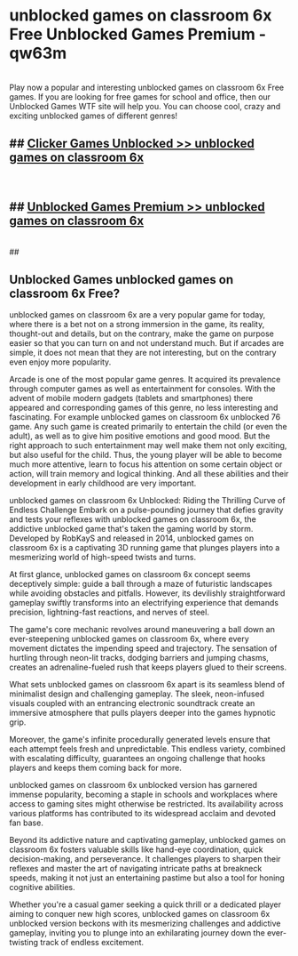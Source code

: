 # unblocked games on classroom 6x Free Unblocked Games Premium - qw63m <br>
<br>
Play now a popular and interesting unblocked games on classroom 6x Free games. If you are looking for free games for school and office, then our Unblocked Games WTF site will help you. You can choose cool, crazy and exciting unblocked games of different genres!


## ##  [Clicker Games Unblocked >> unblocked games on classroom 6x](http://freeplayer.one?title=unblocked_games_on_classroom_6x&ref=M1)
  <br>

##  ## [Unblocked Games Premium >> unblocked games on classroom 6x](http://freeplayer.one?title=unblocked_games_on_classroom_6x&ref=M1)
  <br>
  ##



## Unblocked Games unblocked games on classroom 6x Free?

unblocked games on classroom 6x are a very popular game for today, where there is a bet not on a strong immersion in the game, its reality, thought-out and details, but on the contrary, make the game on purpose easier so that you can turn on and not understand much. But if arcades are simple, it does not mean that they are not interesting, but on the contrary even enjoy more popularity.

Arcade is one of the most popular game genres. It acquired its prevalence through computer games as well as entertainment for consoles. With the advent of mobile modern gadgets (tablets and smartphones) there appeared and corresponding games of this genre, no less interesting and fascinating. For example unblocked games on classroom 6x unblocked 76 game. Any such game is created primarily to entertain the child (or even the adult), as well as to give him positive emotions and good mood. But the right approach to such entertainment may well make them not only exciting, but also useful for the child. Thus, the young player will be able to become much more attentive, learn to focus his attention on some certain object or action, will train memory and logical thinking. And all these abilities and their development in early childhood are very important.

unblocked games on classroom 6x Unblocked: Riding the Thrilling Curve of Endless Challenge
Embark on a pulse-pounding journey that defies gravity and tests your reflexes with unblocked games on classroom 6x, the addictive unblocked game that's taken the gaming world by storm. Developed by RobKayS and released in 2014, unblocked games on classroom 6x is a captivating 3D running game that plunges players into a mesmerizing world of high-speed twists and turns.

At first glance, unblocked games on classroom 6x concept seems deceptively simple: guide a ball through a maze of futuristic landscapes while avoiding obstacles and pitfalls. However, its devilishly straightforward gameplay swiftly transforms into an electrifying experience that demands precision, lightning-fast reactions, and nerves of steel.

The game's core mechanic revolves around maneuvering a ball down an ever-steepening unblocked games on classroom 6x, where every movement dictates the impending speed and trajectory. The sensation of hurtling through neon-lit tracks, dodging barriers and jumping chasms, creates an adrenaline-fueled rush that keeps players glued to their screens.

What sets unblocked games on classroom 6x apart is its seamless blend of minimalist design and challenging gameplay. The sleek, neon-infused visuals coupled with an entrancing electronic soundtrack create an immersive atmosphere that pulls players deeper into the games hypnotic grip.

Moreover, the game's infinite procedurally generated levels ensure that each attempt feels fresh and unpredictable. This endless variety, combined with escalating difficulty, guarantees an ongoing challenge that hooks players and keeps them coming back for more.

unblocked games on classroom 6x unblocked version has garnered immense popularity, becoming a staple in schools and workplaces where access to gaming sites might otherwise be restricted. Its availability across various platforms has contributed to its widespread acclaim and devoted fan base.

Beyond its addictive nature and captivating gameplay, unblocked games on classroom 6x fosters valuable skills like hand-eye coordination, quick decision-making, and perseverance. It challenges players to sharpen their reflexes and master the art of navigating intricate paths at breakneck speeds, making it not just an entertaining pastime but also a tool for honing cognitive abilities.

Whether you're a casual gamer seeking a quick thrill or a dedicated player aiming to conquer new high scores, unblocked games on classroom 6x unblocked version beckons with its mesmerizing challenges and addictive gameplay, inviting you to plunge into an exhilarating journey down the ever-twisting track of endless excitement.